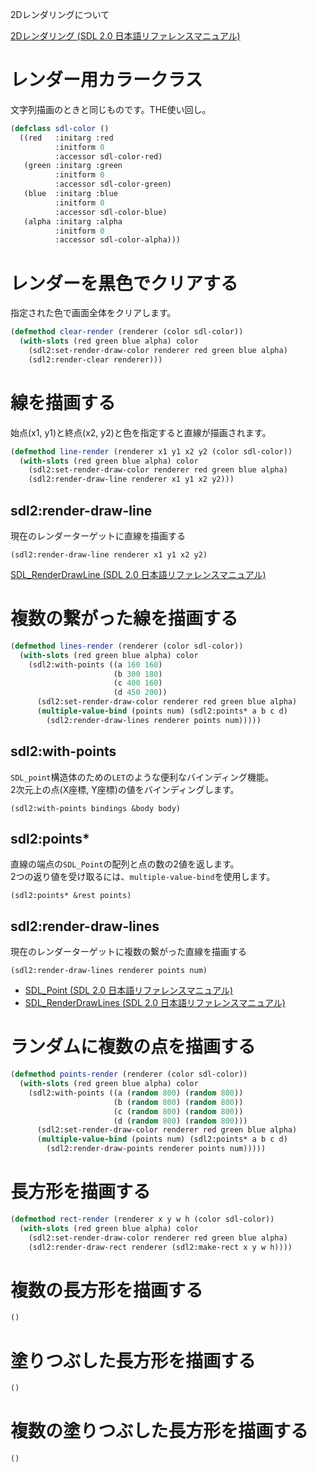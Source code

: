 2Dレンダリングについて

[2Dレンダリング (SDL 2.0 日本語リファレンスマニュアル)](http://sdl2referencejp.osdn.jp/CategoryRender.html)

# レンダー用カラークラス

文字列描画のときと同じものです。THE使い回し。

```lisp
(defclass sdl-color ()
  ((red   :initarg :red
          :initform 0
          :accessor sdl-color-red)
   (green :initarg :green
          :initform 0
          :accessor sdl-color-green)
   (blue  :initarg :blue
          :initform 0
          :accessor sdl-color-blue)
   (alpha :initarg :alpha
          :initform 0
          :accessor sdl-color-alpha)))
```

# レンダーを黒色でクリアする

指定された色で画面全体をクリアします。

```lisp
(defmethod clear-render (renderer (color sdl-color))
  (with-slots (red green blue alpha) color
    (sdl2:set-render-draw-color renderer red green blue alpha)
    (sdl2:render-clear renderer)))
```

# 線を描画する

始点(x1, y1)と終点(x2, y2)と色を指定すると直線が描画されます。

```lisp
(defmethod line-render (renderer x1 y1 x2 y2 (color sdl-color))
  (with-slots (red green blue alpha) color
    (sdl2:set-render-draw-color renderer red green blue alpha)
    (sdl2:render-draw-line renderer x1 y1 x2 y2)))
```

## sdl2:render-draw-line

現在のレンダーターゲットに直線を描画する

```
(sdl2:render-draw-line renderer x1 y1 x2 y2)
```

[SDL_RenderDrawLine (SDL 2.0 日本語リファレンスマニュアル)](http://sdl2referencejp.osdn.jp/SDL_RenderDrawLine.html)

# 複数の繋がった線を描画する

```lisp
(defmethod lines-render (renderer (color sdl-color))
  (with-slots (red green blue alpha) color
    (sdl2:with-points ((a 160 160)
                       (b 300 180)
                       (c 400 160)
                       (d 450 200))
      (sdl2:set-render-draw-color renderer red green blue alpha)
      (multiple-value-bind (points num) (sdl2:points* a b c d)
        (sdl2:render-draw-lines renderer points num)))))
```

## sdl2:with-points

`SDL_point`構造体のための`LET`のような便利なバインディング機能。  
2次元上の点(X座標, Y座標)の値をバインディングします。

```lisp:syntax
(sdl2:with-points bindings &body body)
```

## sdl2:points*

直線の端点の`SDL_Point`の配列と点の数の2値を返します。  
2つの返り値を受け取るには、`multiple-value-bind`を使用します。

```lisp:syntax
(sdl2:points* &rest points)
```

## sdl2:render-draw-lines

現在のレンダーターゲットに複数の繋がった直線を描画する

```
(sdl2:render-draw-lines renderer points num)
```

* [SDL_Point (SDL 2.0 日本語リファレンスマニュアル)](http://sdl2referencejp.osdn.jp/SDL_Point.html)
* [SDL_RenderDrawLines (SDL 2.0 日本語リファレンスマニュアル)](http://sdl2referencejp.osdn.jp/SDL_RenderDrawLines.html)

# ランダムに複数の点を描画する

```lisp
(defmethod points-render (renderer (color sdl-color))
  (with-slots (red green blue alpha) color
    (sdl2:with-points ((a (random 800) (random 800))
                       (b (random 800) (random 800))
                       (c (random 800) (random 800))
                       (d (random 800) (random 800)))
      (sdl2:set-render-draw-color renderer red green blue alpha)
      (multiple-value-bind (points num) (sdl2:points* a b c d)
        (sdl2:render-draw-points renderer points num)))))
```

# 長方形を描画する

```lisp
(defmethod rect-render (renderer x y w h (color sdl-color))
  (with-slots (red green blue alpha) color
    (sdl2:set-render-draw-color renderer red green blue alpha)
    (sdl2:render-draw-rect renderer (sdl2:make-rect x y w h))))
```

# 複数の長方形を描画する

```lisp
()
```

# 塗りつぶした長方形を描画する

```lisp
()
```

# 複数の塗りつぶした長方形を描画する

```lisp
()
```

